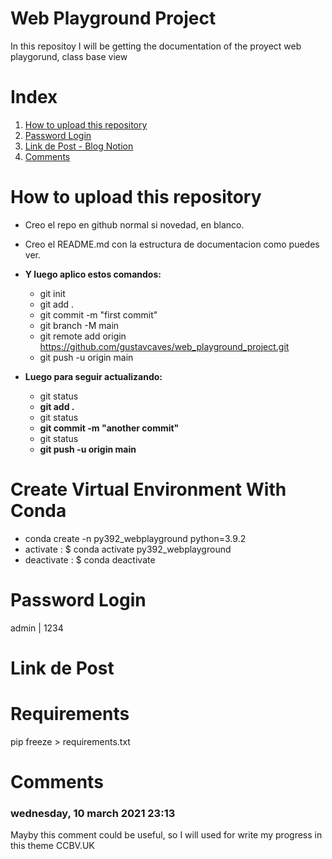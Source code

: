 # Web Playground Project

In this repositoy I will be getting the documentation of the proyect web playgorund, class base view

# Index

1. [How to upload this repository](#How-to-upload-this-repository)
2. [Password Login](#Password-Login)
3. [Link de Post - Blog Notion](#Link-de-Post---Blog-Notion)
4. [Comments](#Comments)

# How to upload this repository

- Creo el repo en github normal si novedad, en blanco.
- Creo el README.md con la estructura de documentacion como puedes ver.
- **Y luego aplico estos comandos:**

  - git init
  - git add .
  - git commit -m "first commit"
  - git branch -M main
  - git remote add origin https://github.com/gustavcaves/web_playground_project.git
  - git push -u origin main
- **Luego para seguir actualizando:**

  - git status
  - **git add .**
  - git status
  - **git commit -m "another commit"**
  - git status
  - **git push -u origin main**

# Create Virtual Environment With Conda

- conda create -n py392_webplayground python=3.9.2
- activate : $ conda activate py392_webplayground
- deactivate : $ conda deactivate

# Password Login

admin | 1234

# Link de Post

# Requirements

pip freeze > requirements.txt

# Comments

### wednesday, 10 march 2021 23:13

Mayby this comment could be useful, so I will used for write my progress in this theme CCBV.UK
